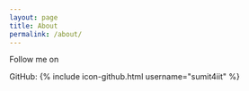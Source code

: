 ```yaml
---
layout: page
title: About
permalink: /about/
---
```


Follow me on 

GitHub: {% include icon-github.html username="sumit4iit" %}